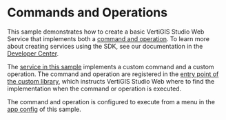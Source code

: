 # Commands and Operations

This sample demonstrates how to create a basic VertiGIS Studio Web Service that implements both a [command and operation](https://developers.vertigisstudio.com/docs/web/configuration-commands-operations/). To learn more about creating services using the SDK, see our documentation in the [Developer Center](https://developers.vertigisstudio.com/docs/web/sdk-services-overview/).

The [service in this sample](src/services/CustomService/CustomService.ts) implements a custom command and a custom operation. The command and operation are registered in the [entry point of the custom library](src/index.ts), which instructs VertiGIS Studio Web where to find the implementation when the command or operation is executed.

The command and operation is configured to execute from a menu in the [app config](app/app.json) of this sample.
